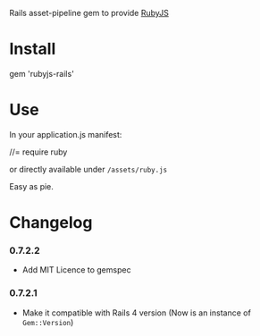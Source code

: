 Rails asset-pipeline gem to provide [RubyJS](http://rubyjs.org/)

# Install

  gem 'rubyjs-rails'


# Use

In your application.js manifest:

  //= require ruby

or directly available under `/assets/ruby.js`

Easy as pie.

# Changelog

### 0.7.2.2

- Add MIT Licence to gemspec

### 0.7.2.1

- Make it compatible with Rails 4 version (Now is an instance of `Gem::Version`)
